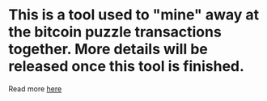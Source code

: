 # This is a tool used to "mine" away at the bitcoin puzzle transactions together. More details will be released once this tool is finished.
Read more [here](https://bitcoin-puzzle.com)